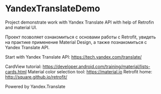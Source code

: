 # YandexTranslateDemo
Project demonstrate work with Yandex Translate API with help of Retrofin and material UI.

Проект позволяет ознакомиться с основами работы с Retrofit, увидеть на практике применение Material Design, а также познакомиться с Yandex Translate API.

Start with Yandex Translate API: https://tech.yandex.com/translate/

CardView tutorial: https://developer.android.com/training/material/lists-cards.html
Material color selection tool: https://material.io
Retrofit home: http://square.github.io/retrofit/



Powered by Yandex.Translate
